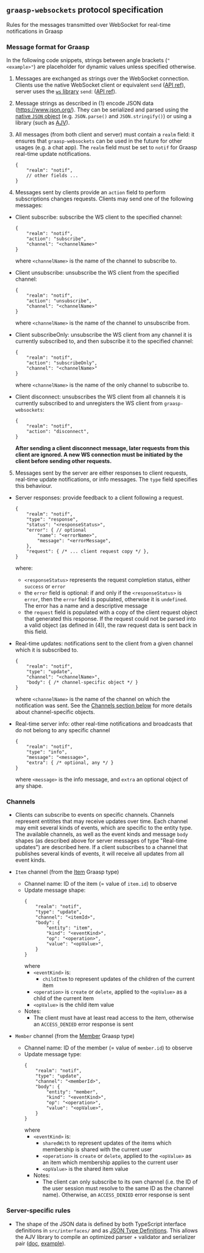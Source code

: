 ## `graasp-websockets` protocol specification

Rules for the messages transmitted over WebSocket for real-time notifications in Graasp

### Message format for Graasp

In the following code snippets, strings between angle brackets (`"<example>"`) are placeholder for dynamic values unless specified otherwise.

1. Messages are exchanged as strings over the WebSocket connection. Clients use the native WebSocket client or equivalent `send` ([API ref](https://developer.mozilla.org/en-US/docs/Web/API/WebSocket/send)), server uses the [`ws` library](https://github.com/websockets/ws) `send`: ([API ref](https://github.com/websockets/ws/blob/master/doc/ws.md#websocketsenddata-options-callback)).

2. Message strings as described in (1) encode JSON data (https://www.json.org/). They can be serialized and parsed using the [native `JSON` object](https://developer.mozilla.org/en-US/docs/Web/JavaScript/Reference/Global_Objects/JSON) (e.g. `JSON.parse()` and `JSON.stringify()`) or using a library (such as [AJV](https://github.com/ajv-validator/ajv)).

3. All messages (from both client and server) must contain a `realm` field: it ensures that `graasp-websockets` can be used in the future for other usages (e.g. a chat app). The `realm` field must be set to `notif` for Graasp real-time update notifications.
    ```jsonc
    {
        "realm": "notif",
        // other fields ...
    }
    ```

4. Messages sent by clients provide an `action` field to perform subscriptions changes requests. Clients may send one of the following messages:

- Client subscribe: subscribe the WS client to the specified channel:
    ```jsonc
    {
        "realm": "notif",
        "action": "subscribe",
        "channel": "<channelName>"
    }
    ```
    where `<channelName>` is the name of the channel to subscribe to.

- Client unsubscribe: unsubscribe the WS client from the specified channel:
    ```jsonc
    {
        "realm": "notif",
        "action": "unsubscribe",
        "channel": "<channelName>"
    }
    ```
    where `<channelName>` is the name of the channel to unsubscribe from.

- Client subscribeOnly: unsubscribe the WS client from any channel it is currently subscribed to, and then subscribe it to the specified channel:
    ```jsonc
    {
        "realm": "notif",
        "action": "subscribeOnly",
        "channel": "<channelName>"
    }
    ```
    where `<channelName>` is the name of the only channel to subscribe to.

- Client disconnect: unsubscribes the WS client from all channels it is currently subscribed to and unregisters the WS client from `graasp-websockets`:
    ```jsonc
    {
        "realm": "notif",
        "action": "disconnect",
    }
    ```
    **After sending a client disconnect message, later requests from this client are ignored. A new WS connection must be initiated by the client before sending other requests.**

5. Messages sent by the server are either responses to client requests, real-time update notifications, or info messages. The `type` field specifies this behaviour.

- Server responses: provide feedback to a client following a request.
    ```jsonc
    {
        "realm": "notif",
        "type": "response",
        "status": "<responseStatus>",
        "error": { // optional
            "name": "<errorName>",
            "message": "<errorMessage",
        },
        "request": { /* ... client request copy */ },
    }
    ```
    where:
    - `<responseStatus>` represents the request completion status, either `success` or `error`
    - the `error` field is optional: if and only if the `<responseStatus>` is `error`, then the `error` field is populated, otherwise it is `undefined`. The error has a name and a descriptive message
    - the `request` field is populated with a copy of the client request object that generated this response. If the request could not be parsed into a valid object (as defined in (4)), the raw request data is sent back in this field.

- Real-time updates: notifications sent to the client from a given channel which it is subscribed to.
    ```jsonc
    {
        "realm": "notif",
        "type": "update",
        "channel": "<channelName>",
        "body": { /* channel-specific object */ }
    }
    ```
    where `<channelName>` is the name of the channel on which the notification was sent. See the [Channels section below](#channels) for more details about channel-specific objects.

- Real-time server info: other real-time notifications and broadcasts that do not belong to any specific channel
    ```jsonc
    {
        "realm": "notif",
        "type": "info",
        "message": "<message>",
        "extra": { /* optional, any */ }
    }
    ```
    where `<message>` is the info message, and `extra` an optional object of any shape.

### Channels

- Clients can subscribe to events on specific channels. Channels represent entitites that may receive updates over time. Each channel may emit several kinds of events, which are specific to the entity type. The available channels, as well as the event kinds and message `body` shapes (as described above for server messages of type "Real-time updates") are described here. If a client subscribes to a channel that publishes several kinds of events, it will receive all updates from all event kinds.

- `Item` channel (from the [Item](https://github.com/graasp/graasp-types/blob/master/services/items/interfaces/item.d.ts) Graasp type)
    - Channel name: ID of the item (= value of `item.id`) to observe
    - Update message shape:
        ```jsonc
        {
            "realm": "notif",
            "type": "update",
            "channel": "<itemId>",
            "body": {
                "entity": "item",
                "kind": "<eventKind>",
                "op": "<operation>",
                "value": "<opValue>",
            }
        }
        ```
        where
        - `<eventKind>` is:
            - `childItem` to represent updates of the children of the current item
        - `<operation>` is `create` or `delete`, applied to the `<opValue>` as a child of the current item
        - `<opValue>` is the child item value
    - Notes:
        - The client must have at least read access to the item, otherwise an `ACCESS_DENIED` error response is sent

- `Member` channel (from the [Member](https://github.com/graasp/graasp-types/blob/master/services/members/interfaces/member.d.ts) Graasp type)
    - Channel name: ID of the member (= value of `member.id`) to observe
    - Update message type:
        ```jsonc
        {
            "realm": "notif",
            "type": "update",
            "channel": "<memberId>",
            "body": {
                "entity": "member",
                "kind": "<eventKind>",
                "op": "<operation>",
                "value": "<opValue>",
            }
        }
        ```
        where
        - `<eventKind>` is:
            - `sharedWith` to represent updates of the items which membership is shared with the current user
            - `<operation>` is `create` or `delete`, applied to the `<opValue>` as an item which membership applies to the current user
            - `<opValue>` is the shared item value
        - Notes:
            - The client can only subscribe to its own channel (i.e. the ID of the user session must resolve to the same ID as the channel name). Otherwise, an `ACCESS_DENIED` error response is sent

### Server-specific rules

- The shape of the JSON data is defined by both TypeScript interface definitions in `src/interfaces/` and as [JSON Type Definitions](https://jsontypedef.com/). This allows the AJV library to compile an optimized parser + validator and serializer pair ([doc](https://ajv.js.org/json-type-definition.html), [example](https://ajv.js.org/guide/typescript.html#type-safe-parsers-and-serializers)).